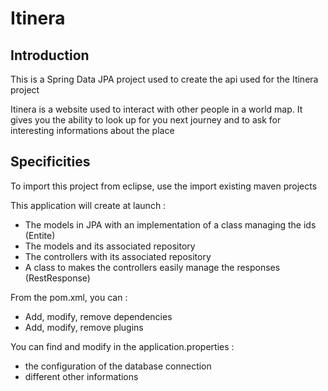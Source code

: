 # Itinera

## Introduction

This is a Spring Data JPA project used to create the api used for the Itinera project

Itinera is a website used to interact with other people in a world map.
It gives you the ability to look up for you next journey and to ask for interesting informations about the place

## Specificities

To import this project from eclipse, use the import existing maven projects

This application will create at launch :
- The models in JPA with an implementation of a class managing the ids (Entite)
- The models and its associated repository
- The controllers with its associated repository
- A class to makes the controllers easily manage the responses (RestResponse)

From the pom.xml, you can :
- Add, modify, remove dependencies
- Add, modify, remove plugins

You can find and modify in the application.properties :
- the configuration of the database connection
- different other informations
